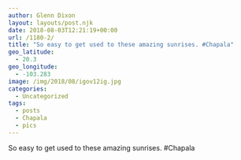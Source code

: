 ```yaml
---
author: Glenn Dixon
layout: layouts/post.njk
date: 2018-08-03T12:21:19+00:00
url: /1180-2/
title: "So easy to get used to these amazing sunrises. #Chapala"
geo_latitude:
  - 20.3
geo_longitude:
  - -103.283
image: /img/2018/08/igov12ig.jpg
categories:
  - Uncategorized
tags:
  - posts
  - Chapala
  - pics
---
```

So easy to get used to these amazing sunrises. #Chapala